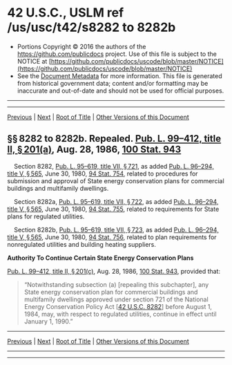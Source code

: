---
---

# 42 U.S.C., USLM ref /us/usc/t42/s8282 to 8282b

* Portions Copyright © 2016 the authors of the https://github.com/publicdocs project.
  Use of this file is subject to the NOTICE at [https://github.com/publicdocs/uscode/blob/master/NOTICE](https://github.com/publicdocs/uscode/blob/master/NOTICE)
* See the [Document Metadata](././../../../../../..//README.md) for more information.
  This file is generated from historical government data; content and/or formatting may be inaccurate and out-of-date and should not be used for official purposes.

----------
----------

[Previous](./../../../../../..//us/usc/t42/ch91/schIV/ptB/m__us_usc_t42_ch91_schIV_ptB.md) | [Next](./../../../../../..//us/usc/t42/ch91/schIV/ptC/m__us_usc_t42_ch91_schIV_ptC.md) | [Root of Title](./../../../../../../) | [Other Versions of this Document](https://publicdocs.github.io/go/links?ns=uslm&ref=%2Fus%2Fusc%2Ft42%2Fs8282+to+8282b)

## §§ 8282 to 8282b. Repealed. [Pub. L. 99–412, title II, § 201(a)][/us/pl/99/412/s201/a], Aug. 28, 1986, [100 Stat. 943][/us/stat/100/943]

    Section 8282, [Pub. L. 95–619, title VII, § 721][/us/pl/95/619/s721], as added [Pub. L. 96–294, title V, § 565][/us/pl/96/294/s565], June 30, 1980, [94 Stat. 754][/us/stat/94/754], related to procedures for submission and approval of State energy conservation plans for commercial buildings and multifamily dwellings.

    Section 8282a, [Pub. L. 95–619, title VII, § 722][/us/pl/95/619/s722], as added [Pub. L. 96–294, title V, § 565][/us/pl/96/294/s565], June 30, 1980, [94 Stat. 755][/us/stat/94/755], related to requirements for State plans for regulated utilities.

    Section 8282b, [Pub. L. 95–619, title VII, § 723][/us/pl/95/619/s723], as added [Pub. L. 96–294, title V, § 565][/us/pl/96/294/s565], June 30, 1980, [94 Stat. 756][/us/stat/94/756], related to plan requirements for nonregulated utilities and building heating suppliers.

 __Authority To Continue Certain State Energy Conservation Plans__ 

[Pub. L. 99–412, title II, § 201(c)][/us/pl/99/412/s201/c], Aug. 28, 1986, [100 Stat. 943][/us/stat/100/943], provided that: 

> “Notwithstanding subsection (a) \[repealing this subchapter\], any State energy conservation plan for commercial buildings and multifamily dwellings approved under section 721 of the National Energy Conservation Policy Act \[[42 U.S.C. 8282][/us/usc/t42/s8282]\] before August 1, 1984, may, with respect to regulated utilities, continue in effect until January 1, 1990.”

----------

[Previous](./../../../../../..//us/usc/t42/ch91/schIV/ptB/m__us_usc_t42_ch91_schIV_ptB.md) | [Next](./../../../../../..//us/usc/t42/ch91/schIV/ptC/m__us_usc_t42_ch91_schIV_ptC.md) | [Root of Title](./../../../../../../) | [Other Versions of this Document](https://publicdocs.github.io/go/links?ns=uslm&ref=%2Fus%2Fusc%2Ft42%2Fs8282+to+8282b)

----------
----------

[/us/pl/99/412/s201/a]: https://publicdocs.github.io/go/links?ns=uslm&ref=%2Fus%2Fpl%2F99%2F412%2Fs201%2Fa
[/us/stat/100/943]: https://publicdocs.github.io/go/links?ns=uslm&ref=%2Fus%2Fstat%2F100%2F943
[/us/pl/95/619/s721]: https://publicdocs.github.io/go/links?ns=uslm&ref=%2Fus%2Fpl%2F95%2F619%2Fs721
[/us/pl/96/294/s565]: https://publicdocs.github.io/go/links?ns=uslm&ref=%2Fus%2Fpl%2F96%2F294%2Fs565
[/us/stat/94/754]: https://publicdocs.github.io/go/links?ns=uslm&ref=%2Fus%2Fstat%2F94%2F754
[/us/pl/95/619/s722]: https://publicdocs.github.io/go/links?ns=uslm&ref=%2Fus%2Fpl%2F95%2F619%2Fs722
[/us/pl/96/294/s565]: https://publicdocs.github.io/go/links?ns=uslm&ref=%2Fus%2Fpl%2F96%2F294%2Fs565
[/us/stat/94/755]: https://publicdocs.github.io/go/links?ns=uslm&ref=%2Fus%2Fstat%2F94%2F755
[/us/pl/95/619/s723]: https://publicdocs.github.io/go/links?ns=uslm&ref=%2Fus%2Fpl%2F95%2F619%2Fs723
[/us/pl/96/294/s565]: https://publicdocs.github.io/go/links?ns=uslm&ref=%2Fus%2Fpl%2F96%2F294%2Fs565
[/us/stat/94/756]: https://publicdocs.github.io/go/links?ns=uslm&ref=%2Fus%2Fstat%2F94%2F756
[/us/pl/99/412/s201/c]: https://publicdocs.github.io/go/links?ns=uslm&ref=%2Fus%2Fpl%2F99%2F412%2Fs201%2Fc
[/us/stat/100/943]: https://publicdocs.github.io/go/links?ns=uslm&ref=%2Fus%2Fstat%2F100%2F943
[/us/usc/t42/s8282]: https://publicdocs.github.io/go/links?ns=uslm&ref=%2Fus%2Fusc%2Ft42%2Fs8282


